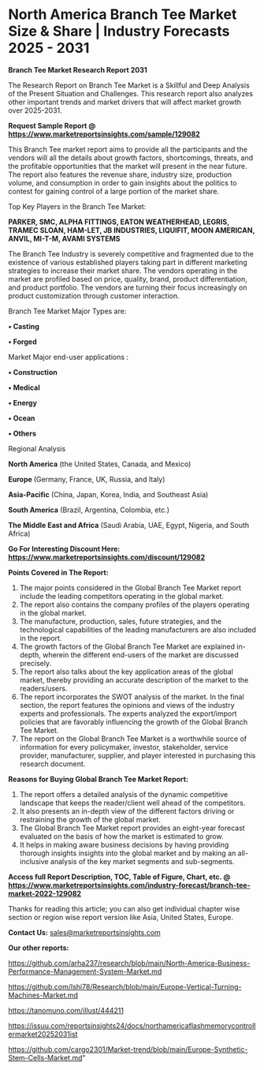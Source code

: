 # North America Branch Tee Market Size & Share | Industry Forecasts 2025 - 2031

<strong>Branch Tee Market Research Report 2031</strong>

The Research Report on Branch Tee Market is a Skillful and Deep Analysis of the Present Situation and Challenges. This research report also analyzes other important trends and market drivers that will affect market growth over 2025-2031.

<strong>Request Sample Report @ <a href=https://www.marketreportsinsights.com/sample/129082>https://www.marketreportsinsights.com/sample/129082</a></strong>

This Branch Tee market report aims to provide all the participants and the vendors will all the details about growth factors, shortcomings, threats, and the profitable opportunities that the market will present in the near future. The report also features the revenue share, industry size, production volume, and consumption in order to gain insights about the politics to contest for gaining control of a large portion of the market share.

Top Key Players in the Branch Tee Market:

<strong>PARKER, SMC, ALPHA FITTINGS, EATON WEATHERHEAD, LEGRIS, TRAMEC SLOAN, HAM-LET, JB INDUSTRIES, LIQUIFIT, MOON AMERICAN, ANVIL, MI-T-M, AVAMI SYSTEMS</strong>

The Branch Tee Industry is severely competitive and fragmented due to the existence of various established players taking part in different marketing strategies to increase their market share. The vendors operating in the market are profiled based on price, quality, brand, product differentiation, and product portfolio. The vendors are turning their focus increasingly on product customization through customer interaction.

Branch Tee Market Major Types are:

<strong>• Casting

• Forged</strong>

Market Major end-user applications :

<strong>• Construction

• Medical

• Energy

• Ocean

• Others</strong>

Regional Analysis

</u><strong><b>North America</b></strong> (the United States, Canada, and Mexico)

<strong><b>Europe </b></strong>(Germany, France, UK, Russia, and Italy)

<strong><b>Asia-Pacific</b></strong> (China, Japan, Korea, India, and Southeast Asia)

<strong><b>South America</b></strong> (Brazil, Argentina, Colombia, etc.)

<strong><b>The Middle East and Africa</b></strong> (Saudi Arabia, UAE, Egypt, Nigeria, and South Africa)

<strong>Go For Interesting Discount Here: <a href=https://www.marketreportsinsights.com/discount/129082>https://www.marketreportsinsights.com/discount/129082</a></strong>

<strong>Points Covered in The Report:</strong>
<ol>
  <li>The major points considered in the Global Branch Tee Market report include the leading competitors operating in the global market.</li>
  <li>The report also contains the company profiles of the players operating in the global market.</li>
  <li>The manufacture, production, sales, future strategies, and the technological capabilities of the leading manufacturers are also included in the report.</li>
  <li>The growth factors of the Global Branch Tee Market are explained in-depth, wherein the different end-users of the market are discussed precisely.</li>
  <li>The report also talks about the key application areas of the global market, thereby providing an accurate description of the market to the readers/users.</li>
  <li>The report incorporates the SWOT analysis of the market. In the final section, the report features the opinions and views of the industry experts and professionals. The experts analyzed the export/import policies that are favorably influencing the growth of the Global Branch Tee Market.</li>
  <li>The report on the Global Branch Tee Market is a worthwhile source of information for every policymaker, investor, stakeholder, service provider, manufacturer, supplier, and player interested in purchasing this research document.</li>
</ol>
<strong>Reasons for Buying Global Branch Tee Market Report:</strong>

<ol>
  <li>The report offers a detailed analysis of the dynamic competitive landscape that keeps the reader/client well ahead of the competitors.</li>
  <li>It also presents an in-depth view of the different factors driving or restraining the growth of the global market.</li>
  <li>The Global Branch Tee Market report provides an eight-year forecast evaluated on the basis of how the market is estimated to grow.</li>
  <li>It helps in making aware business decisions by having providing thorough insights insights into the global market and by making an all-inclusive analysis of the key market segments and sub-segments.</li>
</ol>
<strong>Access full Report Description, TOC, Table of Figure, Chart, etc. @ <a href=https://www.marketreportsinsights.com/industry-forecast/branch-tee-market-2022-129082>https://www.marketreportsinsights.com/industry-forecast/branch-tee-market-2022-129082</a></strong>


Thanks for reading this article; you can also get individual chapter wise section or region wise report version like Asia, United States, Europe.

<strong>Contact Us:</strong>
sales@marketreportsinsights.com

<strong>Our other reports:</strong>

<a href=https://github.com/arha237/research/blob/main/North-America-Business-Performance-Management-System-Market.md>https://github.com/arha237/research/blob/main/North-America-Business-Performance-Management-System-Market.md</a>

<a href=https://github.com/Ishi78/Research/blob/main/Europe-Vertical-Turning-Machines-Market.md>https://github.com/Ishi78/Research/blob/main/Europe-Vertical-Turning-Machines-Market.md</a>

<a href=https://tanomuno.com/illust/444211>https://tanomuno.com/illust/444211</a>

<a href=https://issuu.com/reportsinsights24/docs/northamericaflashmemorycontrollermarket20252031ist>https://issuu.com/reportsinsights24/docs/northamericaflashmemorycontrollermarket20252031ist</a>

<a href=https://github.com/cargo2301/Market-trend/blob/main/Europe-Synthetic-Stem-Cells-Market.md>https://github.com/cargo2301/Market-trend/blob/main/Europe-Synthetic-Stem-Cells-Market.md</a>"
